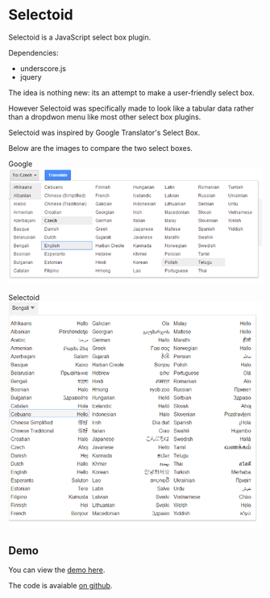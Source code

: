 Selectoid
=========

Selectoid is a JavaScript select box plugin.

Dependencies:

 - underscore.js
 - jquery

The idea is nothing new: its an attempt to make a user-friendly select box.

However Selectoid was specifically made to look like 
a tabular data rather than a dropdwon menu like most other select box plugins.

Selectoid was inspired by Google Translator's Select Box.

Below are the images to compare the two select boxes.


Google
![Google Translator Select Box](/libs/img/google.png "Google Translator Select Box")

Selectoid
![Selectoid Select Box](/libs/img/selectoid.png "Selectoid Select Box")

Demo
---
You can view the [demo here](https://c9.io/gogromat_1/yodatalk/workspace/selectoid/index.html).

The code is avaiable [on github](https://github.com/gogromat/selectoid).